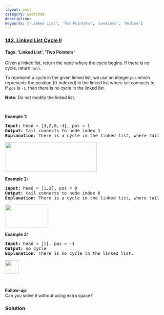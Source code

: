 ```yaml
---
layout: post
category: Leetcode
description: 
keywords: ['Linked List', 'Two Pointers', 'Leetcode', 'Medium']
---
```

### [142. Linked List Cycle II](https://leetcode.com/problems/linked-list-cycle-ii)

#### Tags: 'Linked List', 'Two Pointers'

<div class="content__u3I1 question-content__JfgR"><div><p>Given a linked list, return the node where the cycle begins. If there is no cycle, return <code>null</code>.</p>
<p>To represent a cycle in the given linked list, we use an integer <code>pos</code> which represents the position (0-indexed) in the linked list where tail connects to. If <code>pos</code> is <code>-1</code>, then there is no cycle in the linked list.</p>
<p><b>Note:</b> Do not modify the linked list.</p>
<p> </p>
<p><strong>Example 1:</strong></p>
<pre><strong>Input: </strong>head = [3,2,0,-4], pos = 1
<strong>Output: </strong>tail connects to node index 1
<strong>Explanation:</strong> There is a cycle in the linked list, where tail connects to the second node.
</pre>
<p><img alt="" src="https://assets.leetcode.com/uploads/2018/12/07/circularlinkedlist.png" style="height: 97px; width: 300px;"/></p>
<p><strong>Example 2:</strong></p>
<pre><strong>Input: </strong>head = [1,2], pos = 0
<strong>Output: </strong>tail connects to node index 0
<strong>Explanation:</strong> There is a cycle in the linked list, where tail connects to the first node.
</pre>
<p><img alt="" src="https://assets.leetcode.com/uploads/2018/12/07/circularlinkedlist_test2.png" style="height: 74px; width: 141px;"/></p>
<p><strong>Example 3:</strong></p>
<pre><strong>Input: </strong>head = [1], pos = -1
<strong>Output: </strong>no cycle
<strong>Explanation:</strong> There is no cycle in the linked list.
</pre>
<p><img alt="" src="https://assets.leetcode.com/uploads/2018/12/07/circularlinkedlist_test3.png" style="height: 45px; width: 45px;"/></p>
<p> </p>
<p><b>Follow-up</b>:<br/>
Can you solve it without using extra space?</p>
</div></div>

### Solution

